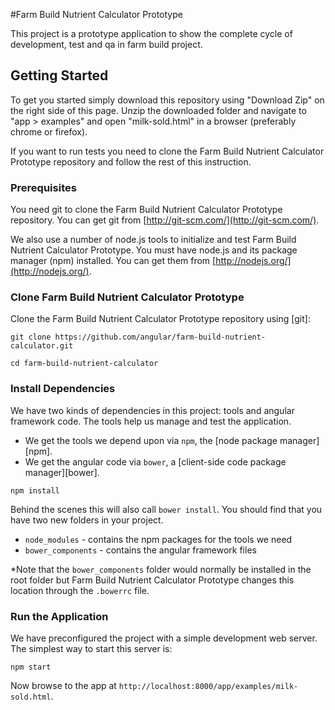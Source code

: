 #Farm Build Nutrient Calculator Prototype

This project is a prototype application to show the complete cycle of development, test and qa in farm build project.


## Getting Started

To get you started simply download this repository using "Download Zip" on the right side of this page. Unzip the downloaded folder and navigate to "app > examples" and open "milk-sold.html"
in a browser (preferably chrome or firefox).

If you want to run tests you need to clone the Farm Build Nutrient Calculator Prototype repository and follow the rest of this instruction.

### Prerequisites

You need git to clone the Farm Build Nutrient Calculator Prototype repository. You can get git from
[http://git-scm.com/](http://git-scm.com/).

We also use a number of node.js tools to initialize and test Farm Build Nutrient Calculator Prototype. You must have node.js and
its package manager (npm) installed.  You can get them from [http://nodejs.org/](http://nodejs.org/).

### Clone Farm Build Nutrient Calculator Prototype

Clone the Farm Build Nutrient Calculator Prototype repository using [git]:

```git clone https://github.com/angular/farm-build-nutrient-calculator.git```

```cd farm-build-nutrient-calculator```

### Install Dependencies

We have two kinds of dependencies in this project: tools and angular framework code.  The tools help
us manage and test the application.

* We get the tools we depend upon via `npm`, the [node package manager][npm].
* We get the angular code via `bower`, a [client-side code package manager][bower].

```
npm install
```

Behind the scenes this will also call `bower install`.  You should find that you have two new
folders in your project.

* `node_modules` - contains the npm packages for the tools we need
* `bower_components` - contains the angular framework files

*Note that the `bower_components` folder would normally be installed in the root folder but
Farm Build Nutrient Calculator Prototype changes this location through the `.bowerrc` file.

### Run the Application

We have preconfigured the project with a simple development web server.  The simplest way to start
this server is:

```
npm start
```

Now browse to the app at `http://localhost:8000/app/examples/milk-sold.html`.
